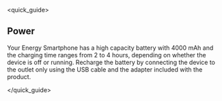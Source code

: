<quick_guide>
## Power

Your Energy Smartphone has a high capacity battery with 4000 mAh and the charging time ranges from 2 to 4 hours, depending on whether the device is off or running. Recharge the battery by connecting the device to the outlet only using the USB cable and the adapter included with the product.

</quick_guide>

